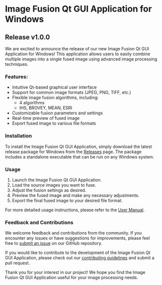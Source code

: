 # Image Fusion Qt GUI Application for Windows

## Release v1.0.0

We are excited to announce the release of our new Image Fusion Qt GUI Application for Windows! This application allows users to easily combine multiple images into a single fused image using advanced image processing techniques.

### Features:

- Intuitive Qt-based graphical user interface
- Support for common image formats (JPEG, PNG, TIFF, etc.)
- Flexible image fusion algorithms, including:
  - 4 algorithms
  - IHS, BROVEY, MEAN, ESRI
- Customizable fusion parameters and settings
- Real-time preview of fused image
- Export fused image to various file formats

### Installation

To install the Image Fusion Qt GUI Application, simply download the latest release package for Windows from the [Releases](https://github.com/your-username/image-fusion-qt/releases) page. The package includes a standalone executable that can be run on any Windows system.

### Usage

1. Launch the Image Fusion Qt GUI Application.
2. Load the source images you want to fuse.
3. Adjust the fusion settings as desired.
4. Preview the fused image and make any necessary adjustments.
5. Export the final fused image to your desired file format.

For more detailed usage instructions, please refer to the [User Manual](https://github.com/your-username/image-fusion-qt/blob/main/docs/user-manual.md).

### Feedback and Contributions

We welcome feedback and contributions from the community. If you encounter any issues or have suggestions for improvements, please feel free to [submit an issue](https://github.com/your-username/image-fusion-qt/issues/new) on our GitHub repository.

If you would like to contribute to the development of the Image Fusion Qt GUI Application, please check out our [contributing guidelines](https://github.com/your-username/image-fusion-qt/blob/main/CONTRIBUTING.md) and submit a pull request.

Thank you for your interest in our project! We hope you find the Image Fusion Qt GUI Application useful for your image processing needs.
